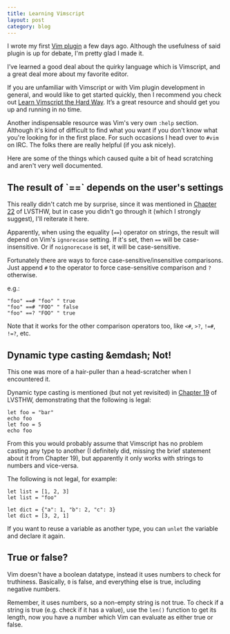 ```yaml
---
title: Learning Vimscript
layout: post
category: blog
---
```


I wrote my first [Vim plugin][x-marks-the-spot] a few days ago. Although the usefulness of said plugin is up for debate, I'm pretty glad I made it. 

I’ve learned a good deal about the quirky language which is Vimscript, and a great deal more about my favorite editor. 

If you are unfamiliar with Vimscript or with Vim plugin development in general, and would like to get started quickly, then I recommend you check out [Learn Vimscript the Hard Way][lvsthw]. It’s a great resource and should get you up and running in no time. 

Another indispensable resource was Vim's very own `:help` section. Although it's kind of difficult to find what you want if you don't know what you're looking for in the first place. For such occasions I head over to `#vim` on IRC. The folks there are really helpful (if you ask nicely). 

Here are some of the things which caused quite a bit of head scratching and aren't very well documented. 

<h2 id="==">The result of `==` depends on the user's settings</h2>

This really didn't catch me by surprise, since it was mentioned in [Chapter 22][lvsthw-22] of LVSTHW, but in case you didn't go through it (which I strongly suggest), I'll reiterate it here. 

Apparently, when using the equality (`==`) operator on strings, the result will depend on Vim's `ignorecase` setting. If it's set, then `==` will be case-insensitive. Or if `noignorecase` is set, it will be case-sensitive. 

Fortunately there are ways to force case-sensitive/insensitive comparisons. Just append `#` to the operator to force case-sensitive comparison and `?` otherwise. 

e.g.: 

    "foo" ==# "foo" " true
    "foo" ==# "FOO" " false
    "foo" ==? "FOO" " true

Note that it works for the other comparison operators too, like `<#`, `>?`, `!=#`, `!=?`, etc. 

<h2 id="dynamic-type-casting">Dynamic type casting &emdash; Not!</h2>

This one was more of a hair-puller than a head-scratcher when I encountered it. 

Dynamic type casting is mentioned (but not yet revisited) in [Chapter 19][lvsthw-19] of LVSTHW, demonstrating that the following is legal:
 
    let foo = "bar"
    echo foo
    let foo = 5
    echo foo

From this you would probably assume that Vimscript has no problem casting any type to another (I definitely did, missing the brief statement about it from Chapter 19), but apparently it only works with strings to numbers and vice-versa. 

The following is not legal, for example:

    let list = [1, 2, 3]
    let list = "foo"

    let dict = {"a": 1, "b": 2, "c": 3}
    let dict = [3, 2, 1]

If you want to reuse a variable as another type, you can `unlet` the variable and declare it again. 

<h2 id="true-or-false">True or false?</h2>

Vim doesn't have a boolean datatype, instead it uses numbers to check for truthiness. Basically, `0` is false, and everything else is true, including negative numbers. 

Remember, it uses numbers, so a non-empty string is not true. To check if a string is true (e.g. check if it has a value), use the `len()` function to get its length, now you have a number which Vim can evaluate as either true or false. 

[x-marks-the-spot]: https://github.com/john2x/x-marks-the-spot.vim
[lvsthw]: http://learnvimscriptthehardway.stevelosh.com
[lvsthw-22]: http://learnvimscriptthehardway.stevelosh.com/chapters/19.html
[lvsthw-19]: http://learnvimscriptthehardway.stevelosh.com/chapters/22.html
